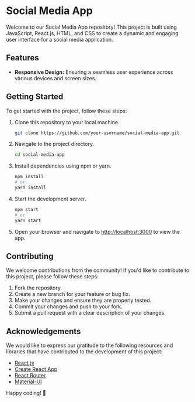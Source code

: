 # Social Media App 

Welcome to our Social Media App repository! This project is built using JavaScript, React.js, HTML, and CSS to create a dynamic and engaging user interface for a social media application.

## Features
- **Responsive Design:** Ensuring a seamless user experience across various devices and screen sizes.

## Getting Started

To get started with the project, follow these steps:

1. Clone this repository to your local machine.
   ```bash
   git clone https://github.com/your-username/social-media-app.git
   ```

2. Navigate to the project directory.
   ```bash
   cd social-media-app
   ```

3. Install dependencies using npm or yarn.
   ```bash
   npm install
   # or
   yarn install
   ```

4. Start the development server.
   ```bash
   npm start
   # or
   yarn start
   ```

5. Open your browser and navigate to [http://localhost:3000](http://localhost:3000) to view the app.

## Contributing

We welcome contributions from the community! If you'd like to contribute to this project, please follow these steps:

1. Fork the repository.
2. Create a new branch for your feature or bug fix.
3. Make your changes and ensure they are properly tested.
4. Commit your changes and push to your fork.
5. Submit a pull request with a clear description of your changes.


## Acknowledgements

We would like to express our gratitude to the following resources and libraries that have contributed to the development of this project:

- [React.js](https://reactjs.org/)
- [Create React App](https://create-react-app.dev/)
- [React Router](https://reactrouter.com/)
- [Material-UI](https://material-ui.com/)



Happy coding! 🚀
